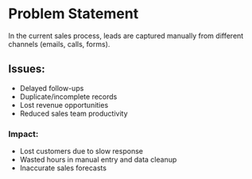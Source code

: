 # Problem Statement

In the current sales process, leads are captured manually from different channels (emails, calls, forms).

## Issues:
- Delayed follow-ups
- Duplicate/incomplete records
- Lost revenue opportunities
- Reduced sales team productivity

### Impact:
- Lost customers due to slow response
- Wasted hours in manual entry and data cleanup
- Inaccurate sales forecasts
